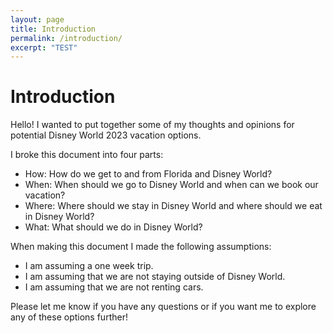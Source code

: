 ```yaml
---
layout: page
title: Introduction
permalink: /introduction/
excerpt: "TEST"
---
```


# Introduction

Hello! I wanted to put together some of my thoughts and opinions for potential Disney World 2023 vacation options.

I broke this document into four parts:

- How: How do we get to and from Florida and Disney World?
- When: When should we go to Disney World and when can we book our vacation?
- Where: Where should we stay in Disney World and where should we eat in Disney World?
- What: What should we do in Disney World?

When making this document I made the following assumptions:

- I am assuming a one week trip.
- I am assuming that we are not staying outside of Disney World.
- I am assuming that we are not renting cars.

Please let me know if you have any questions or if you want me to explore any of these options further!

<div style="page-break-after: always"></div>